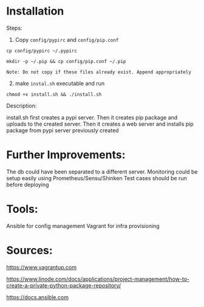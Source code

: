 Installation
============

Steps:

1. Copy `config/pypirc` and `config/pip.conf`

```
cp config/pypirc ~/.pypirc

mkdir -p ~/.pip && cp config/pip.conf ~/.pip
```

```
Note: Do not copy if these files already exist. Append appropriately
```

2. make `instal.sh` executable and run

```
chmod +x install.sh && ./install.sh
```

Description:

install.sh first creates a pypi server. Then it creates pip package and uploads to the created server.
Then it creates a web server and installs pip package from pypi server previously created

Further Improvements:
===

The db could have been separated to a different server.
Monitoring could be setup easily using Prometheus/Sensu/Shinken
Test cases should be run before deploying


Tools:
===

Ansible for config management
Vagrant for infra provisioning

Sources:
===
https://www.vagrantup.com

https://www.linode.com/docs/applications/project-management/how-to-create-a-private-python-package-repository/

https://docs.ansible.com
